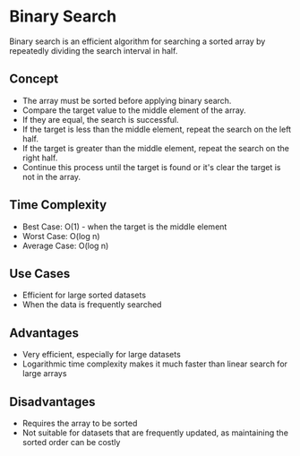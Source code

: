 # Binary Search

Binary search is an efficient algorithm for searching a sorted array by repeatedly dividing the search interval in half.

## Concept
- The array must be sorted before applying binary search.
- Compare the target value to the middle element of the array.
- If they are equal, the search is successful.
- If the target is less than the middle element, repeat the search on the left half.
- If the target is greater than the middle element, repeat the search on the right half.
- Continue this process until the target is found or it's clear the target is not in the array.

## Time Complexity
- Best Case: O(1) - when the target is the middle element
- Worst Case: O(log n)
- Average Case: O(log n)

## Use Cases
- Efficient for large sorted datasets
- When the data is frequently searched

## Advantages
- Very efficient, especially for large datasets
- Logarithmic time complexity makes it much faster than linear search for large arrays

## Disadvantages
- Requires the array to be sorted
- Not suitable for datasets that are frequently updated, as maintaining the sorted order can be costly
